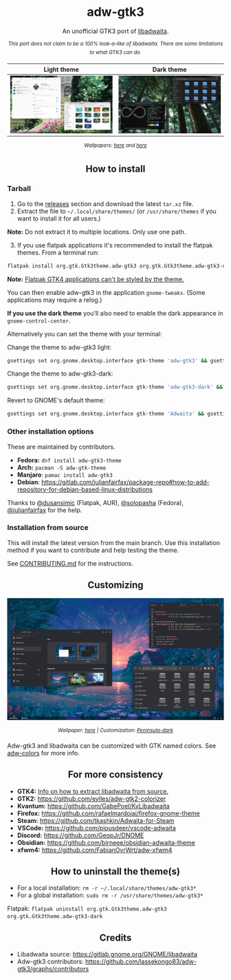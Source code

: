 <div align="center">

# adw-gtk3
An unofficial GTK3 port of [libadwaita](https://gnome.pages.gitlab.gnome.org/libadwaita/).

<sup>*This port does not claim to be a 100% look-a-like of libadwaita. There are some limitations to what GTK3 can do.*</sup>

| Light theme | Dark theme |
|:-----------:|:----------:|
| ![adw-gtk3-light](preview-light.png?raw=true) | ![adw-gtk3-dark](preview-dark.png?raw=true) |

<sup>*Wallpapers: [here](https://imgur.com/a/Bcw5L) and [here](https://i.imgur.com/bb6B3tL.jpg)*</sup>

</div>

<div align="center">

## How to install

</div>

### Tarball
1. Go to the [releases](https://github.com/lassekongo83/adw-gtk3/releases) section and download the latest `tar.xz` file.
2. Extract the file to `~/.local/share/themes/` (or `/usr/share/themes` if you want to install it for all users.)

**Note:** Do not extract it to multiple locations. Only use one path.

3. If you use flatpak applications it's recommended to install the flatpak themes. From a terminal run:
```bash
flatpak install org.gtk.Gtk3theme.adw-gtk3 org.gtk.Gtk3theme.adw-gtk3-dark
```

**Note:** [Flatpak GTK4 applications can't be styled by the theme.](https://github.com/lassekongo83/adw-gtk3/issues/235)

You can then enable adw-gtk3 in the application `gnome-tweaks`. (Some applications may require a relog.)

**If you use the dark theme** you'll also need to enable the dark appearance in `gnome-control-center`.

Alternatively you can set the theme with your terminal:

Change the theme to adw-gtk3 light:
```bash
gsettings set org.gnome.desktop.interface gtk-theme 'adw-gtk3' && gsettings set org.gnome.desktop.interface color-scheme 'default'
```
Change the theme to adw-gtk3-dark:
```bash
gsettings set org.gnome.desktop.interface gtk-theme 'adw-gtk3-dark' && gsettings set org.gnome.desktop.interface color-scheme 'prefer-dark'
```
Revert to GNOME's default theme:
```bash
gsettings set org.gnome.desktop.interface gtk-theme 'Adwaita' && gsettings set org.gnome.desktop.interface color-scheme 'default'
```

### Other installation options
These are maintained by contributors.

* **Fedora:** `dnf install adw-gtk3-theme`
* **Arch:** `pacman -S adw-gtk-theme`
* **Manjaro**: `pamac install adw-gtk3`
* **Debian**: https://gitlab.com/julianfairfax/package-repo#how-to-add-repository-for-debian-based-linux-distributions

Thanks to [@dusansimic](https://github.com/dusansimic) (Flatpak, AUR), [@solopasha](https://github.com/solopasha) (Fedora), [@julianfairfax](https://github.com/julianfairfax) for the help.

### Installation from source
This will install the latest version from the main branch. Use this installation method if you want to contribute and help testing the theme.

See [CONTRIBUTING.md](https://github.com/lassekongo83/adw-gtk3/blob/main/CONTRIBUTING.md) for the instructions.

<div align="center">

## Customizing

![adw-gtk3-customized](preview-customized.png?raw=true)

<sup>*Wallpaper: [here](https://i.imgur.com/ZbyNlmh.png) | Customization: [Peninsula-dark](https://github.com/lassekongo83/adw-colors/blob/main/themes/Peninsula-dark/gtk.css)*</sup>

</div>

Adw-gtk3 and libadwaita can be customized with GTK named colors. See [adw-colors](https://github.com/lassekongo83/adw-colors) for more info.

<div align="center">

## For more consistency

</div>

- **GTK4:** [Info on how to extract libadwaita from source.](https://github.com/lassekongo83/adw-gtk3/blob/main/gtk4.md)
- **GTK2:** https://github.com/eylles/adw-gtk2-colorizer
- **Kvantum:** https://github.com/GabePoel/KvLibadwaita
- **Firefox:** https://github.com/rafaelmardojai/firefox-gnome-theme
- **Steam:** https://github.com/tkashkin/Adwaita-for-Steam
- **VSCode:** https://github.com/piousdeer/vscode-adwaita
- **Discord:** https://github.com/GeopJr/DNOME
- **Obsidian:** https://github.com/birneee/obsidian-adwaita-theme
- **xfwm4:** https://github.com/FabianOvrWrt/adw-xfwm4
<div align="center">

## How to uninstall the theme(s)

</div>

- For a local installation: `rm -r ~/.local/share/themes/adw-gtk3*`
- For a global installation: `sudo rm -r /usr/share/themes/adw-gtk3*`

Flatpak: `flatpak uninstall org.gtk.Gtk3theme.adw-gtk3 org.gtk.Gtk3theme.adw-gtk3-dark`

<div align="center">

## Credits

</div>

- Libadwaita source: https://gitlab.gnome.org/GNOME/libadwaita
- Adw-gtk3 contributors: https://github.com/lassekongo83/adw-gtk3/graphs/contributors
